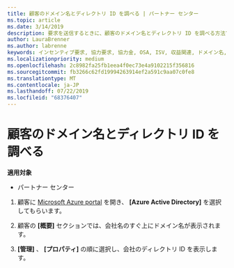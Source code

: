 ```yaml
---
title: 顧客のドメイン名とディレクトリ ID を調べる | パートナー センター
ms.topic: article
ms.date: 3/14/2019
description: 要求を送信するときに、顧客のドメイン名とディレクトリ ID を調べる方法です
author: LauraBrenner
ms.author: labrenne
keywords: インセンティブ要求, 協力要求, 協力金, OSA, ISV, 収益関連, ドメイン名, ディレクトリ ID
ms.localizationpriority: medium
ms.openlocfilehash: 2c8982fa25fb1eea4f0ec73e4a9102215f356816
ms.sourcegitcommit: fb3266c62fd19994263914ef2a591c9aa07c0fe8
ms.translationtype: MT
ms.contentlocale: ja-JP
ms.lasthandoff: 07/22/2019
ms.locfileid: "68376407"
---
```

# <a name="find-your-customers-domain-name-and-directory-id"></a>顧客のドメイン名とディレクトリ ID を調べる

**適用対象**

-  パートナー センター

1.  顧客に [Microsoft Azure portal](https://ms.portal.azure.com/#home) を開き、 **[Azure Active Directory]** を選択してもらいます。 

2.  顧客の **[概要]** セクションでは、会社名のすぐ上にドメイン名が表示されます。  

3.  **[管理]** 、 **[プロパティ]** の順に選択し、会社のディレクトリ ID を表示します。
